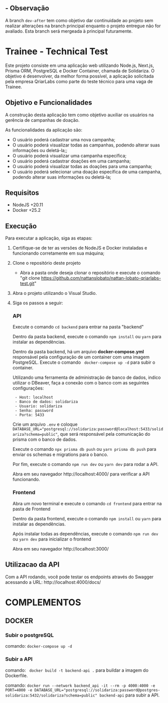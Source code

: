 ## - Observação
A branch ``` dev-after ``` tem como objetivo dar continuidade ao projeto sem realizar alterações na branch principal enquanto o projeto entregue não for avaliado. Esta branch será mergeada à principal futuramente.

# Trainee - Technical Test

Este projeto consiste em uma aplicação web utilizando Node.js, Next.js, Prisma ORM, PostgreSQL e Docker Container, chamada de Solidariza. O objetivo é desenvolver, da melhor forma possível, a aplicação solicitada pela empresa QriarLabs como parte do teste técnico para uma vaga de Trainee.

## Objetivo e Funcionalidades
A construção desta aplicação tem como objetivo auxiliar os usuários na gerência de campanhas de doação.

As funcionalidades da aplicação são:
- O usuário poderá cadastrar uma nova campanha;
- O usuário poderá visualizar todas as campanhas, podendo alterar suas informações ou deletá-la;;
- O usuário poderá visualizar uma campanha específica;
- O usuário poderá cadastrar doações em uma campanha;
- O usuário poderá visualizar todas as doações para uma campanha;
- O usuário poderá selecionar uma doação específica de uma campanha, podendo alterar suas informações ou deletá-la;

## Requisitos
- NodeJS +20.11
- Docker +25.2

## Execução
Para executar a aplicação, siga as etapas:
1. Certifique-se de ter as versões de NodeJS e Docker instaladas e funcionando corretamente em sua máquina;
    

2. Clone o repositório deste projeto 
    - Abra a pasta onde deseja clonar o repositório e execute o comando "git clone https://github.com/nattanslobato/nattan-lobato-qriarlabs-test.git"

3. Abra o projeto utilizando o Visual Studio.

4. Siga os passos a seguir:

    ### API

     Execute o comando ``` cd backend ``` para entrar na pasta "backend"
     
     Dentro da pasta backend, execute o comando ``` npm install ``` ou ``` yarn ``` para instalar as dependências.

     Dentro da pasta backend, há um arquivo **docker-compose.yml** responsável pela configuração de um container com uma imagem PostgreSQL. Execute o comando ``` docker-compose up -d``` para subir o container.

     Utilizando uma ferramenta de administração de banco de dados, indico utilizar o DBeaver, faça a conexão com o banco com as seguintes configurações:
        
        - Host: localhost
        - Banco de dados: solidariza
        - Usuario: solidariza
        - Senha: password
        - Porta: 5433
    
    Crie um arquivo ```.env``` e coloque ```DATABASE_URL="postgresql://solidariza:password@localhost:5433/solidariza?schema=public"```, que será responsável pela comunicação do prisma com o banco de dados.
    
    Execute o comando ```npx prisma db push``` ou ```yarn prisma db push``` para enviar os schemas e migrations para o banco.

    Por fim, execute o comando ```npm run dev``` ou ```yarn dev``` para rodar a API.

    Abra em seu navegador http://localhost:4000/ para verificar a API funcionando.


    ### Frontend
    
    Abra um novo terminal e execute o comando ```cd frontend``` para entrar na pasta de Frontend

    Dentro da pasta frontend, execute o comando ``` npm install ``` ou ``` yarn ``` para instalar as dependências.

    Após instalar todas as dependências, execute o comando ```npm run dev``` ou ```yarn dev``` para inicializar o frontend

    Abra em seu navegador http://localhost:3000/


## Utilizacao da API

Com a API rodando, você pode testar os endpoints através do Swagger acessando a URL: 
http://localhost:4000/docs/




# COMPLEMENTOS

## DOCKER

### Subir o postgreSQL

comando: ``` docker-compose up -d ``` 

### Subir a API

comando: ``` docker build -t backend-api .``` para buildar a imagem do Dockerfile.

comando: ``` docker run --network backend_api -it --rm -p 4000:4000 -e PORT=4000 -e DATABASE_URL="postgresql://solidariza:password@postgres-solidariza:5432/solidariza?schema=public" backend-api ``` para subir a API.